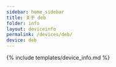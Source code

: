```yaml
---
sidebar: home_sidebar
title: 关于 deb
folder: info
layout: deviceinfo
permalink: /devices/deb/
device: deb
---
```

{% include templates/device_info.md %}

